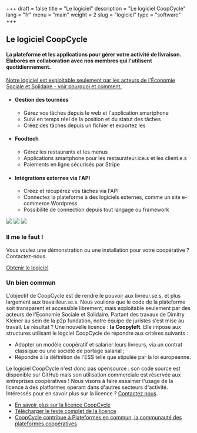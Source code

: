 +++
draft = false
title = "Le logiciel"
description = "Le logiciel CoopCycle"
lang = "fr"
menu = "main"
weight = 2
slug = "logiciel"
type = "software"
+++

<div class="row justify-content-center banner">
    <div class="col-md-10 col-md-offset-1 text-center">
        <h2 class="h2">Le logiciel CoopCycle</h2>
        <h4 class="h4">La plateforme et les applications pour gérer votre activité de livraison. Élaborés en collaboration avec nos membres qui l'utilisent quotidiennement.</h4>
        <a class="text-small know-more" href="#digital-common">Notre logiciel est exploitable seulement par les acteurs de l'Économie Sociale et Solidaire - voir pourquoi et comment.</a>
    </div>
</div>


<div class="row justify-content-center banner">
    <ul class="nav">
        <li class="col-md-4 active" data-toggle="tab" data-target="#fleet">
            <div class="feature-group">
                <h4 class="h4">Gestion des tournées</h4>
                <ul class="list-features">
                    <li class="list-features--el">Gérez vos tâches depuis le web et l'application smartphone</li>
                    <li class="list-features--el">Suivi en temps réel de la position et du statut des tâches</li>
                    <li class="list-features--el">Créez des tâches depuis un fichier et exportez les</li>
                </ul>
            </div>
        </li>
        <li class="col-md-4" data-toggle="tab" data-target="#foodtech" >
            <div class="feature-group">
                <h4 class="h4">Foodtech</h4>
                <ul class="list-features">
                    <li class="list-features--el">Gérez les restaurants et les menus</li>
                    <li class="list-features--el">Applications smartphone pour les restaurateur.ice.s et les client.e.s</li>
                    <li class="list-features--el">Paiements en ligne sécurisés par Stripe</li>
                </ul>
            </div>
        </li>
        <li class="col-md-4" data-toggle="tab" data-target="#api" >
            <div class="feature-group">
                <h4 class="h4">Intégrations externes via l'API</h4>
                <ul class="list-features">
                    <li class="list-features--el">Créez et récupérez vos tâches via l'API</li>
                    <li class="list-features--el">Connectez la plateforme à des logiciels externes, comme un site e-commerce Wordpress</li>
                    <li class="list-features--el">Possibilité de connection depuis tout langage ou framework</li>
                </ul>
            </div>
        </li>
    </ul>
    <div class="tab-content col-md-12">
        <img id="fleet" class="tab-pane active" src="/images/dispatch.jpg">
        <img id="foodtech" class="tab-pane" src="/images/foodtech.jpg">
        <img id="api" class="tab-pane" src="/images/fleurs-dici.jpg">
    </div>
</div>

<div class="row justify-content-center banner">
    <div class="col-md-10 col-md-offset-1 text-center">
        <h3 class="h3">Il me le faut !</h3>
        <p>
            Vous voulez une démonstration ou une installation pour votre coopérative ? Contactez-nous.<br>
        </p>
        <div class="text-center">
          <a target="_blank" href="mailto:contact@coopcycle.org" class="btn btn-big text-big">Obtenir le logiciel</a>
        </div>
    </div>
</div>


<div id="digital-common" class="row justify-content-center banner">
    <div class="col-md-10 col-md-offset-1 text-center">
        <h3 class="h3">Un bien commun</h3>
    </div>
    <div class="col-md-8 col-md-offset-2">
        <div class="row">
            <p>
                  <span>L'objectif de CoopCycle est de rendre le pouvoir aux livreur.se.s, et plus largement aux travailleur.se.s. Nous voulions que le code de la plateforme soit transparent et accessible librement, mais exploitable seulement par des acteurs de l'Économie Sociale et Solidaire. Partant des travaux de Dimitry Kleiner au sein de la p2p fundation, notre équipe de juristes s'est mise au travail. Le résultat ? Une nouvelle licence : <strong>la Coopyleft</strong>. Elle impose aux structures utilisant le logciel CoopCycle de répondre aux critères suivants :</span>
                <ul>
                    <li>
                        Adopter un modèle coopératif et salarier leurs livreurs, via un contrat classique ou une société de portage salarial ;
                    </li>
                    <li>
                        Répondre à la définition de l'ESS telle que stipulée par la loi européenne.
                    </li>
                </ul>
            </p>
            <p>
            <span>Le logiciel CoopCycle n'est donc pas opensource : son code source est disponible sur GitHub mais son utilisation commerciale est réservée aux entreprises coopératives ! Nous visons à faire essaimer l'usage de la licence à des platformes opérant dans d'autres secteurs d'activité. Intéressés pour en savoir plus sur la licence ? <a href="mailto:contact@coopcycle.org">Contactez nous</a>.</span>
                <ul>
                    <li>
                        <a target="_blank" href="https://blogs.mediapart.fr/coopcycle/blog/170418/comment-proteger-le-logiciel-ouvert-coopcycle-de-la-predation-capitaliste" class="know-more">En savoir plus sur la licence CoopCycle</a>
                    </li>
                    <li>
                        <a target="_blank" href="https://wiki.coopcycle.org/fr:licenseen" class="know-more">Télécharger le texte complet de la licence</a><br>
                    </li>
                    <li>
                        <a target="_blank" href="https://plateformes.coopdescommuns.org/" class="know-more">CoopCycle contribue à Plateformes en commun, la communauté des plateformes coopératives</a><br>
                    </li>
                </ul>
            </p>
        </div>
    </div>
</div>
